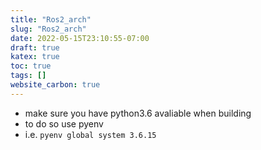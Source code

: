 ```yaml
---
title: "Ros2_arch"
slug: "Ros2_arch"
date: 2022-05-15T23:10:55-07:00
draft: true
katex: true
toc: true
tags: []
website_carbon: true
---
```







- make sure you have python3.6 avaliable when building
- to do so use pyenv
- i.e. `pyenv global system 3.6.15`








